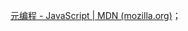 [元编程 - JavaScript | MDN (mozilla.org)](https://developer.mozilla.org/zh-CN/docs/Web/JavaScript/Guide/Meta_programming)；
